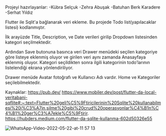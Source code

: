 Projeyi hazırlayanlar:
-Kübra Selçuk
-Zehra Abuşak
-Batuhan Berk Karadere
-Serhat Yıldız

Flutter ile Sqlit'a bağlanarak veri ekleme. Bu projede Todo list(yapılacaklar listesi) kodlanmıştır.

İlk arayüzde Title, Description, ve Date verileri girilip Dropdown listesinden kategori seçilmektedir.

Ardından Save butonuna basınca veri Drawer menüdeki seçilen kategoriye göre listeye eklenmiş oluyor
ve girilen veri aynı zamanda Anasayfaya eklenmiş oluyor. Kategori seçildikten sonra ilgili kategorinin todo’larının listelendiği ekrana yönlendiriliyor.

Drawer menüde Avatar fotoğrafı ve Kullanıcı Adı vardır.
Home ve Kategoriler seçilebilmektedir.

Kaynaklar:
https://pub.dev/
https://www.mobiler.dev/post/flutter-da-local-veritabani-sqflite#:~:text=Flutter%20geli%C5%9Ftiricilerinin%20Sqlite%20kullanabilmesi%20i%C3%A7in,silme%20gibi%20crud%20operasyonlar%C4%B1n%C4%B1%20ger%C3%A7ekle%C5%9Ftirir.
https://hubders.medium.com/flutter-da-sqlite-kullanma-602d50326e55

![WhatsApp-Video-2022-05-22-at-11 57 13](https://user-images.githubusercontent.com/70449658/169692929-126e80ba-3709-489a-8f61-67414f3ddc8d.gif)
